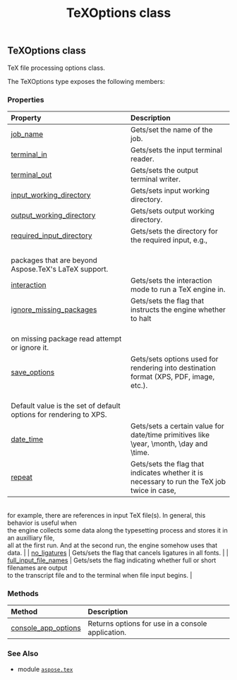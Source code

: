 ﻿---
title: TeXOptions class
second_title: Aspose.TeX for Python via .NET API References
description: 
type: docs
weight: 70
url: /python-net/aspose.tex/texoptions/
is_root: false
---

## TeXOptions class

TeX file processing options class.



The TeXOptions type exposes the following members:

### Properties
| Property | Description |
| :- | :- |
| [job_name](/tex/python-net/aspose.tex/texoptions/job_name) | Gets/set the name of the job. |
| [terminal_in](/tex/python-net/aspose.tex/texoptions/terminal_in) | Gets/sets the input terminal reader. |
| [terminal_out](/tex/python-net/aspose.tex/texoptions/terminal_out) | Gets/sets the output terminal writer. |
| [input_working_directory](/tex/python-net/aspose.tex/texoptions/input_working_directory) | Gets/sets input working directory. |
| [output_working_directory](/tex/python-net/aspose.tex/texoptions/output_working_directory) | Gets/sets output working directory. |
| [required_input_directory](/tex/python-net/aspose.tex/texoptions/required_input_directory) | Gets/sets the directory for the required input, e.g.,<br/>packages that are beyond Aspose.TeX's LaTeX support. |
| [interaction](/tex/python-net/aspose.tex/texoptions/interaction) | Gets/sets the interaction mode to run a TeX engine in. |
| [ignore_missing_packages](/tex/python-net/aspose.tex/texoptions/ignore_missing_packages) | Gets/sets the flag that instructs the engine whether to halt<br/>on missing package read attempt or ignore it. |
| [save_options](/tex/python-net/aspose.tex/texoptions/save_options) | Gets/sets options used for rendering into destination format (XPS, PDF, image, etc.).<br/>Default value is the set of default options for rendering to XPS. |
| [date_time](/tex/python-net/aspose.tex/texoptions/date_time) | Gets/sets a certain value for date/time primitives like \year, \month, \day and \time. |
| [repeat](/tex/python-net/aspose.tex/texoptions/repeat) | Gets/sets the flag that indicates whether it is necessary to run the TeX job twice in case,<br/>for example, there are references in input TeX file(s). In general, this behavior is useful when<br/>the engine collects some data along the typesetting process and stores it in an auxilliary file,<br/>all at the first run. And at the second run, the engine somehow uses that data. |
| [no_ligatures](/tex/python-net/aspose.tex/texoptions/no_ligatures) | Gets/sets the flag that cancels ligatures in all fonts. |
| [full_input_file_names](/tex/python-net/aspose.tex/texoptions/full_input_file_names) | Gets/sets the flag indicating whether full or short filenames are output<br/>to the transcript file and to the terminal when file input begins. |


### Methods
| Method | Description |
| :- | :- |
| [console_app_options](/tex/python-net/aspose.tex/texoptions/console_app_options/#aspose.tex.TeXConfig) | Returns options for use in a console application. |



### See Also
* module [`aspose.tex`](..)
